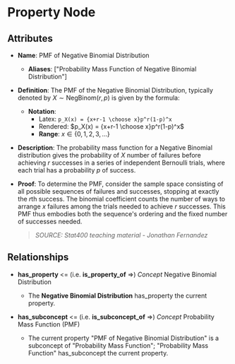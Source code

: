# Property Node

## Attributes

- **Name**: PMF of Negative Binomial Distribution
  - **Aliases**: ["Probability Mass Function of Negative Binomial Distribution"]

- **Definition**: The PMF of the Negative Binomial Distribution, typically denoted by $X \sim \text{NegBinom}(r, p)$ is given by the formula:
  - **Notation**:
    - Latex: `p_X(x) = {x+r-1 \choose x}p^r(1-p)^x` 
    - Rendered: $p_X(x) = {x+r-1 \choose x}p^r(1-p)^x$
    - **Range**: $x\in \{0,1, 2, 3, \dots \}$
  
- **Description**: The probability mass function for a Negative Binomial distribution gives the probability of $X$ number of failures before achieving $r$ successes in a series of independent Bernoulli trials, where each trial has a probability $p$ of success.

- **Proof**:
  To determine the PMF, consider the sample space consisting of all possible sequences of failures and successes, stopping at exactly the $r$th success. The binomial coefficient counts the number of ways to arrange $x$ failures among the trials needed to achieve $r$ successes. This PMF thus embodies both the sequence's ordering and the fixed number of successes needed.
  > *SOURCE: Stat400 teaching material - Jonathan Fernandez*

## Relationships

- **has_property** <= (i.e. **is_property_of** =>) *Concept* Negative Binomial Distribution
  - The **Negative Binomial Distribution** has_property the current property.

- **has_subconcept** <= (i.e. **is_subconcept_of** =>) *Concept* Probability Mass Function (PMF)
  - The current property "PMF of Negative Binomial Distribution" is a subconcept of "Probability Mass Function"; "Probability Mass Function" has_subconcept the current property.